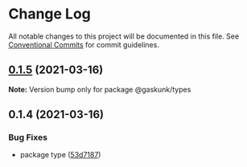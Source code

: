 # Change Log

All notable changes to this project will be documented in this file.
See [Conventional Commits](https://conventionalcommits.org) for commit guidelines.

## [0.1.5](https://github.com/shuta13/gaskunk/tree/main/packages/@gaskunk/types/compare/v0.1.4...v0.1.5) (2021-03-16)

**Note:** Version bump only for package @gaskunk/types





## 0.1.4 (2021-03-16)


### Bug Fixes

* package type ([53d7187](https://github.com/shuta13/gaskunk/tree/main/packages/@gaskunk/types/commit/53d718704ef5991b5d48f91e468efc7bd827390c))
